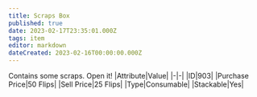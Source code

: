 ```yaml
---
title: Scraps Box
published: true
date: 2023-02-17T23:35:01.000Z
tags: item
editor: markdown
dateCreated: 2023-02-16T00:00:00.000Z
---
```


Contains some scraps. Open it!
|Attribute|Value|
|-|-|
|ID|903|
|Purchase Price|50 Flips|
|Sell Price|25 Flips|
|Type|Consumable|
|Stackable|Yes|

